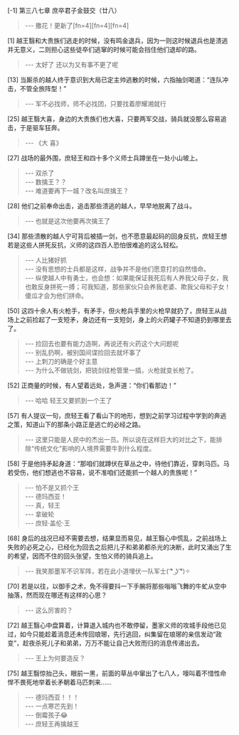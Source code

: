 
[-1] 第三八七章 庶卒君子金鼓交（廿八）
>--- 撒花！更新了[fn=4][fn=4][fn=4]<br>

[1] 越王翳和大贵族们逃走的时候，没有鸣金退兵，因为一则这时候退兵也是溃逃并无意义，二则担心这些徒卒们逃窜的时候可能会挡住他们退却的路。
>--- 太好了  还以为又有事不更了呢<br>

[13] 当厮杀的越人终于意识到大局已定主帅逃散的时候，六指抽剑喝道：“连队冲击，不管全旅阵型！”
>--- 军不必找师，师不必找团，只要找着廖耀湘就行<br>

[25] 越王翳大喜，身边的大贵族们也大喜，只要两军交战，骑兵就没那么容易追击，于是驱车狂奔。
>--- 《大 喜》<br>

[27] 战场的最外围，庶轻王和四十多个义师士兵蹲坐在一处小山坡上。
>--- 双杀了<br>
>--- 数擒王？？<br>
>--- 难道要再下一城？改名叫庶擒王？<br>

[28] 他们之前奉命出击，追击那些溃逃的越人，早早地脱离了战斗。
>--- 也就是这次他要再次擒王了<br>

[34] 那些溃散的越人宁可背后被插一剑，也不愿意最起码的回身反抗，庶轻王想若是这些人拼死反抗，义师的这四百人恐怕很难追的这么轻松。
>--- 人比猪好抓<br>
>--- 没有思想的士兵都是这样，战争并不是他们愿意打的自然惜命。<br>
>--- 纵使越人中有勇士，也会想：如果能保证我死后有人养我父母子女，我也敢反身拼死一搏；可我知道，那些家伙只会养我老婆、欺我父母和子女！傻瓜才会为他们拼命。<br>

[50] 这四十余人有火枪手，有矛手，但火枪兵手里的火枪早就扔了，庶轻王从战场上之前捡起了一支短矛，身边还有一支短剑，身上的火药罐子不知道扔到哪里去了。
>--- 捡回去也要有能力造啊，再说还有火药这个大问题呢<br>
>--- 别乱扔啊，被别国间谍捡回去就坏事了<br>
>--- 上刺刀的确是个好主意<br>
>--- 为什么不做铳剑，把铳剑往枪管里一插，火枪就变长枪了。<br>

[52] 正商量的时候，有人望着远处，急声道：“你们看那边！”
>--- 哈哈 轻王又要抓到一个王了<br>

[57] 有人提议一句，庶轻王看了看山下的地形，想到之前学习过程中学到的奔逃之策，知道山下的那条小路正是逃亡的必经之路。
>--- 这里只能是人民中的杰出一员。所以说在这样巨大的对比之下，能排除“传统文化”影响的人境界需要牛到什么程度。<br>

[58] 于是他持矛起身道：“那咱们就蹲伏在草丛之中，待他们靠近，穿刺马匹。马若受伤，他们想逃也不容易，说不准咱们还能抓一个越人的贵族呢！”
>--- 怕不是又抓个王<br>
>--- 德玛西亚！<br>
>--- 真，轻王<br>
>--- 拿破轮<br>
>--- 庶轻·盖伦·王<br>

[68] 身后的战况已经不需要去想，结果显而易见，越王翳心中慌乱，之前战场上失败的必死之心，已经化为回去之后把儿子和弟弟都杀光的决断，此时又涌出了生的希望，因而不住的回头张望，生怕义师的骑兵追上。
>--- 我笑那墨军不识军阵，若在此小道埋伏一队军士( ͡° ͜ʖ ͡°)✧<br>

[70] 若是以往，以御手之术，免不得要抖一下手腕将那些嗡嗡飞舞的牛虻从空中抽落，然而现在哪还有这样的心思？
>--- 这么厉害的？<br>

[72] 越王翳心中盘算着，计算退入城内也不敢停留，墨家义师的攻城手段他已见过，如今只能趁着消息还未传回琅琊，先行逃回，纠集留在琅琊的亲信发动“政变”，趁夜杀死儿子和弟弟，万万不能让自己大败而归的消息传递出去。
>--- 王上为何要造反？<br>

[75] 越王翳惊抬己头，眼前一黑，前面的草丛中窜出了七八人，嚎叫着不惜性命悍不畏死地举着长矛朝着马匹刺来……
>--- 德玛西亚！！！<br>
>--- 一点寒芒先到！<br>
>--- 倒霉孩子😂<br>
>--- 庶轻王再擒越王<br>
